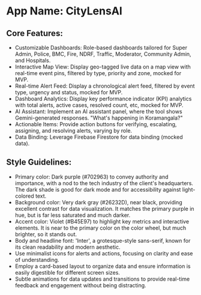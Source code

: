 # **App Name**: CityLensAI

## Core Features:

- Customizable Dashboards: Role-based dashboards tailored for Super Admin, Police, BMC, Fire, NDRF, Traffic, Moderator, Community Admin, and Hospitals.
- Interactive Map View: Display geo-tagged live data on a map view with real-time event pins, filtered by type, priority and zone, mocked for MVP.
- Real-time Alert Feed: Display a chronological alert feed, filtered by event type, urgency and status, mocked for MVP.
- Dashboard Analytics: Display key performance indicator (KPI) analytics with total alerts, active cases, resolved count, etc, mocked for MVP.
- AI Assistant: Implement an AI assistant panel, where the tool shows Gemini-generated responses. "What's happening in Koramangala?"
- Actionable Items: Provide action buttons for verifying, escalating, assigning, and resolving alerts, varying by role.
- Data Binding: Leverage Firebase Firestore for data binding (mocked data).

## Style Guidelines:

- Primary color: Dark purple (#702963) to convey authority and importance, with a nod to the tech industry of the client's headquarters. The dark shade is good for dark mode and for accessibility against light-colored text.
- Background color: Very dark gray (#26232D), near black, providing excellent contrast for data visualization. It matches the primary purple in hue, but is far less saturated and much darker.
- Accent color: Violet (#B45E97) to highlight key metrics and interactive elements. It is near to the primary color on the color wheel, but much brighter, so it stands out.
- Body and headline font: 'Inter', a grotesque-style sans-serif, known for its clean readability and modern aesthetic.
- Use minimalist icons for alerts and actions, focusing on clarity and ease of understanding.
- Employ a card-based layout to organize data and ensure information is easily digestible for different screen sizes.
- Subtle animations for data updates and transitions to provide real-time feedback and engagement without being distracting.